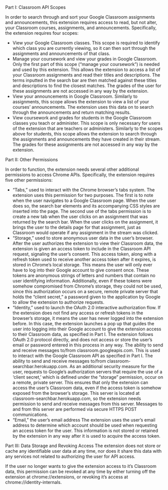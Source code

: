 Part I: Classroom API Scopes

In order to search through and sort your Google Classroom assignments and announcements, this extension requires access to read, but not alter, your Classroom courses, assignments, and announcements. Specifically, the extension requires four scopes:
- View your Google Classroom classes.
This scope is required to identify which class you are currently viewing, so it can then sort through the assignments and announcements of that class.
- Manage your coursework and view your grades in Google Classroom.
Only the first part of this scope (“manage your coursework”) is needed and used by this extension. This allows the extension to access a list of your Classroom assignments and read their titles and descriptions. The terms inputted in the search bar are then matched against these titles and descriptions to find the closest matches. The grades of the user for these assignments are not accessed in any way by the extension. 
- View your announcements in Google Classroom.
Similarly to assignments, this scope allows the extension to view a list of your courses’ announcements. The extension uses this data on to search through the announcements and return matching results. 
- View coursework and grades for students in the Google Classroom classes you teach or administer.
This scope is only necessary for users of the extension that are teachers or administers. Similarly to the scopes above for students, this scope allows the extension to search through the assignments and announcements they have created in their stream. The grades for these assignments are not accessed in any way by the extension.

Part II: Other Permissions

In order to function, the extension needs several other additional permissions to access Chrome APIs. Specifically, the extension requires five other permissions:
- “Tabs,” used to interact with the Chrome browser’s tabs system.
The extension uses this permission for two purposes. The first is to note when the user navigates to a Google Classroom page. When the user does so, the search bar elements and its accompanying CSS styles are inserted into the page. The second use of the tabs permission is to create a new tab when the user clicks on an assignment that was returned by the search bar. When the user clicks on the assignment, it brings the user to the details page for that assignment, just as Classroom would operate if any assignment in the stream was clicked. 
- “Storage,” used to store anonymous user data in the user’s browser.
After the user authorizes the extension to view their Classroom data, the extension is given an access token to include in the Classroom API request, signaling the user’s consent. This access token, along with a refresh token used to receive another access token after it expires, is stored in Chrome’s local storage. This means the user will only ever have to log into their Google account to give consent once. These tokens are anonymous strings of letters and numbers that contain no user identifying information.
Additionally, even if these tokens were somehow compromised from Chrome’s storage, they could not be used, since this authorization occurs on a secure, remote private server that holds the “client secret,” a password given to the application by Google to allow the extension to authorize requests. 
- “Identity,” used to launch the OAuth 2.0 interactive authorization flow.
If the extension does not find any access or refresh tokens in the browser’s storage, it means the user has never logged into the extension before. In this case, the extension launches a pop up that guides the user into logging into their Google account to give the extension access to their Classroom data, as specified in Part I. The extension follows OAuth 2.0 protocol directly, and does not access or store the user’s email or password entered in this process in any way. 
The ability to send and receive messages to/from classroom.googleapis.com.
This is used to interact with the Google Classroom API as specified in Part I.
The ability to send and receive messages to/from classroom-searchbar.herokuapp.com.
As an additional security measure for the user, requests to Google’s authorization servers that require the use of a ‘client secret,’ which is defined under the “storage” permission, occur on a remote, private server. This ensures that only the extension can access the user’s Classroom data, even if the access token is somehow exposed from the browser’s storage. This server is located at classroom-searchbar.herokuapp.com, so the extension needs permission to send and receive messages from this server. Messages to and from this server are performed via secure HTTPS POST communications. 
- “Email,” the user’s email address
The extension uses the user’s email address to determine which account should be used when requesting an access token for the user. This information is not stored or retained by the extension in any way after it is used to acquire the access token.

Part III: Data Storage and Revoking Access
The extension does not store or cache any identifiable user data at any time, nor does it share this data with any services not related to authorizing the user for API access.

If the user no longer wants to give the extension access to it’s Classroom data, this permission can be revoked at any time by either turning off the extension at chrome://extensions, or revoking it’s access at chrome://identity-internals.
